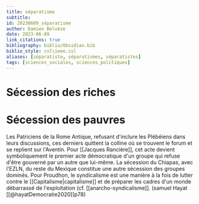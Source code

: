 ```yaml
---
title: séparatisme
subtitle:
id: 20230609_séparatisme
author: Damien Belvèze
date: 2023-06-09
link_citations: true
bibliography: biblio/Obsidian.bib
biblio_style: csl\ieee.csl
aliases: [séparatiste, séparatismes, séparatistes]
tags: [sciences_sociales, sciences_politiques]
---
```

# Sécession des riches


# Sécession des pauvres

Les Patriciens de la Rome Antique, refusant d'inclure les Plébéiens dans leurs discussions, ces derniers quittent la colline où se trouvent le forum et se replient sur l'Aventin. Pour [[Jacques Rancière]], cet acte devient symboliquement le premier acte démocratique d'un groupe qui refuse d'être gouverné par un autre que lui-même. La sécession du Chiapas, avec l'EZLN, du reste du Mexique constitue une autre sécession des groupes dominés. Pour Proudhon, le syndicalisme est une manière à la fois de lutter contre le [[Capitalisme|capitalisme]] et de préparer les cadres d'un monde débarrassé de l'exploitation (cf. [[anarcho-syndicalisme]]. 
(samuel Hayat [[@hayatDemocratie2020]]p78)






